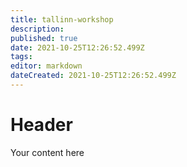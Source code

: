 ```yaml
---
title: tallinn-workshop
description: 
published: true
date: 2021-10-25T12:26:52.499Z
tags: 
editor: markdown
dateCreated: 2021-10-25T12:26:52.499Z
---
```


# Header
Your content here